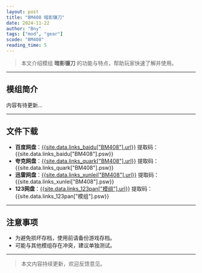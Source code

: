 ```yaml
---
layout: post
title: "BM408 暗影镰刀"
date: 2024-11-22
author: "Bny"
tags: ["mod", "gear"]
scode: "BM408"
reading_time: 5
---
```


> 本文介绍模组 **暗影镰刀** 的功能与特点，帮助玩家快速了解并使用。

---

## 模组简介

内容有待更新...

---

## 文件下载
- **百度网盘**：[{{site.data.links_baidu["BM408"].url}}]({{site.data.links_baidu["BM408"].url}}) 提取码：{{site.data.links_baidu["BM408"].psw}}
- **夸克网盘**：[{{site.data.links_quark["BM408"].url}}]({{site.data.links_quark["BM408"].url}}) 提取码：{{site.data.links_quark["BM408"].psw}}
- **迅雷网盘**：[{{site.data.links_xunlei["BM408"].url}}]({{site.data.links_xunlei["BM408"].url}}) 提取码：{{site.data.links_xunlei["BM408"].psw}}
- **123网盘**：[{{site.data.links_123pan["模组"].url}}]({{site.data.links_123pan["模组"].url}}) 提取码：{{site.data.links_123pan["模组"].psw}}

---

## 注意事项
- 为避免损坏存档，使用前请备份游戏存档。
- 可能与其他模组存在冲突，建议单独测试。

---

> 本文内容持续更新，欢迎反馈意见。
